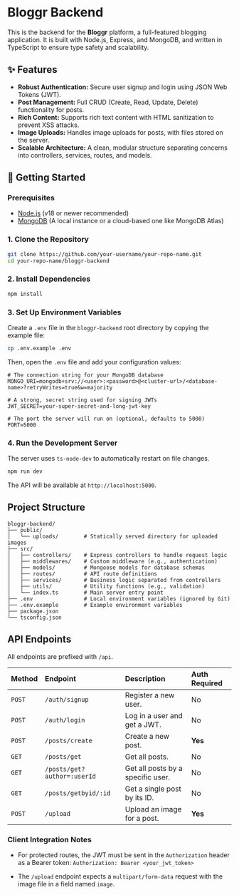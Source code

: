 # Bloggr Backend

This is the backend for the **Bloggr** platform, a full-featured blogging application. It is built with Node.js, Express, and MongoDB, and written in TypeScript to ensure type safety and scalability.

## ✨ Features

-   **Robust Authentication:** Secure user signup and login using JSON Web Tokens (JWT).
-   **Post Management:** Full CRUD (Create, Read, Update, Delete) functionality for posts.
-   **Rich Content:** Supports rich text content with HTML sanitization to prevent XSS attacks.
-   **Image Uploads:** Handles image uploads for posts, with files stored on the server.
-   **Scalable Architecture:** A clean, modular structure separating concerns into controllers, services, routes, and models.

## 🚀 Getting Started

### Prerequisites

-   [Node.js](https://nodejs.org/) (v18 or newer recommended)
-   [MongoDB](https://www.mongodb.com/) (A local instance or a cloud-based one like MongoDB Atlas)

### 1. Clone the Repository

```bash
git clone https://github.com/your-username/your-repo-name.git
cd your-repo-name/bloggr-backend
```

### 2. Install Dependencies

```bash
npm install
```

### 3. Set Up Environment Variables

Create a `.env` file in the `bloggr-backend` root directory by copying the example file:

```bash
cp .env.example .env
```

Then, open the `.env` file and add your configuration values:

```env
# The connection string for your MongoDB database
MONGO_URI=mongodb+srv://<user>:<password>@<cluster-url>/<database-name>?retryWrites=true&w=majority

# A strong, secret string used for signing JWTs
JWT_SECRET=your-super-secret-and-long-jwt-key

# The port the server will run on (optional, defaults to 5000)
PORT=5000
```

### 4. Run the Development Server

The server uses `ts-node-dev` to automatically restart on file changes.

```bash
npm run dev
```

The API will be available at `http://localhost:5000`.

## Project Structure

```
bloggr-backend/
├── public/
│   └── uploads/        # Statically served directory for uploaded images
├── src/
│   ├── controllers/    # Express controllers to handle request logic
│   ├── middlewares/    # Custom middleware (e.g., authentication)
│   ├── models/         # Mongoose models for database schemas
│   ├── routes/         # API route definitions
│   ├── services/       # Business logic separated from controllers
│   ├── utils/          # Utility functions (e.g., validation)
│   └── index.ts        # Main server entry point
├── .env                # Local environment variables (ignored by Git)
├── .env.example        # Example environment variables
├── package.json
└── tsconfig.json
```

##  API Endpoints

All endpoints are prefixed with `/api`.

| Method | Endpoint                    | Description                       | Auth Required |
| :----- | :-------------------------- | :-------------------------------- | :------------ |
| `POST` | `/auth/signup`              | Register a new user.              | No            |
| `POST` | `/auth/login`               | Log in a user and get a JWT.      | No            |
| `POST` | `/posts/create`             | Create a new post.                | **Yes**       |
| `GET`  | `/posts/get`                | Get all posts.                    | No            |
| `GET`  | `/posts/get?author=:userId` | Get all posts by a specific user. | No            |
| `GET`  | `/posts/getbyid/:id`        | Get a single post by its ID.      | No            |
| `POST` | `/upload`                   | Upload an image for a post.       | **Yes**       |

### Client Integration Notes

-   For protected routes, the JWT must be sent in the `Authorization` header as a Bearer token:
    `Authorization: Bearer <your_jwt_token>`

-   The `/upload` endpoint expects a `multipart/form-data` request with the image file in a field named `image`.
